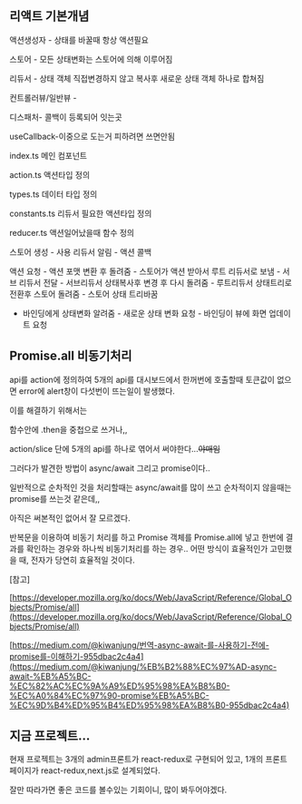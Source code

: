 ## 리액트 기본개념

액션생성자 - 상태를 바꿀때 항상 액션필요

스토어 - 모든 상태변화는 스토어에 의해 이루어짐

리듀서 - 상태 객체 직접변경하지 않고 복사후 새로운 상태 객체 하나로 합쳐짐

컨트롤러뷰/일반뷰 -

디스패처- 콜백이 등록되어 잇는곳

useCallback-이중으로 도는거 피하려면 쓰면안됨

index.ts 메인 컴포넌트

action.ts 액션타입 정의

types.ts 데이터 타입 정의

constants.ts 리듀서 필요한 액션타입 정의

reducer.ts 액션일어났을때 함수 정의

스토어 생성 - 사용 리듀서 알림 - 액션 콜백

액션 요청 - 액션 포맷 변환 후 돌려줌 - 스토어가 액션 받아서 루트 리듀서로 보냄 - 서브 리듀서 전달 - 서브리듀서 상태복사후 변경 후 다시 돌려줌 - 루트리듀서 상태트리로 전환후 스토어 돌려줌 - 스토어 상태 트리바꿈

- 바인딩에게 상태변화 알려줌 - 새로운 상태 변화 요청 - 바인딩이 뷰에 화면 업데이트 요청

## Promise.all 비동기처리

api를 action에 정의하여 5개의 api를 대시보드에서 한꺼번에 호출할때 토큰값이 없으면 error에 alert창이 다섯번이 뜨는일이 발생했다.

이를 해결하기 위해서는

함수안에 .then을 중첩으로 쓰거나,,

action/slice 단에 5개의 api를 하나로 엮어서 써야한다...~~야매임~~

그러다가 발견한 방법이 async/await 그리고 promise이다..

일반적으로 순차적인 것을 처리할때는 async/await를 많이 쓰고 순차적이지 않을때는 promise를 쓰는것 같은데,,

아직은 써본적인 없어서 잘 모르겠다.

반복문을 이용하여 비동기 처리를 하고 Promise 객체를 Promise.all에 넣고 한번에 결과를 확인하는 경우와 하나씩 비동기처리를 하는 경우.. 어떤 방식이 효율적인가 고민했을 때, 전자가 당연히 효율적일 것이다.

[참고]

[https://developer.mozilla.org/ko/docs/Web/JavaScript/Reference/Global_Objects/Promise/all](https://developer.mozilla.org/ko/docs/Web/JavaScript/Reference/Global_Objects/Promise/all)

[https://medium.com/@kiwanjung/번역-async-await-를-사용하기-전에-promise를-이해하기-955dbac2c4a4](https://medium.com/@kiwanjung/%EB%B2%88%EC%97%AD-async-await-%EB%A5%BC-%EC%82%AC%EC%9A%A9%ED%95%98%EA%B8%B0-%EC%A0%84%EC%97%90-promise%EB%A5%BC-%EC%9D%B4%ED%95%B4%ED%95%98%EA%B8%B0-955dbac2c4a4)

## 지금 프로젝트...

현재 프로젝트는 3개의 admin프론트가 react-redux로 구현되어 있고, 1개의 프론트 페이지가 react-redux,next.js로 설계되었다.

잘만 따라가면 좋은 코드를 볼수있는 기회이니, 많이 봐두어야겠다.
